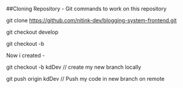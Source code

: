 ##Cloning Repository - Git commands to work on this repository

git clone https://github.com/nitink-dev/blogging-system-frontend.git

git checkout develop

git checkout -b <your-branch-name>


Now i created -

git checkout -b kdDev  //  create my new branch locally


git push origin kdDev  //  Push my code in new branch on remote
